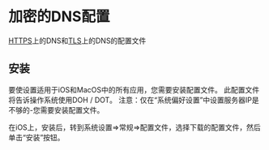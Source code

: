 # 加密的DNS配置
[HTTPS](https://en.wikipedia.org/wiki/DNS_over_HTTPS)上的DNS和[TLS](https://en.wikipedia.org/wiki/DNS_over_TLS)上的DNS的配置文件

## 安装

要使设置适用于iOS和MacOS中的所有应用，您需要安装配置文件。 此配置文件将告诉操作系统使用DOH / DOT。 注意：仅在“系统偏好设置”中设置服务器IP是不够的-您需要安装配置文件。

在iOS上，安装后，转到系统设置=>常规=>配置文件，选择下载的配置文件，然后单击“安装”按钮。
